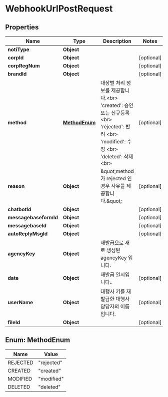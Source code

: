 

# WebhookUrlPostRequest


## Properties

| Name | Type | Description | Notes |
|------------ | ------------- | ------------- | -------------|
|**notiType** | **Object** |  |  |
|**corpId** | **Object** |  |  [optional] |
|**corpRegNum** | **Object** |  |  [optional] |
|**brandId** | **Object** |  |  [optional] |
|**method** | [**MethodEnum**](#MethodEnum) | 대상별 처리 정보를 제공합니다.&lt;br&gt; &#39;created&#39;: 승인 또는 신규등록 &lt;br&gt; &#39;rejected&#39;: 반려 &lt;br&gt; &#39;modified&#39;: 수정 &lt;br&gt; &#39;deleted&#39;: 삭제 &lt;br&gt;  |  [optional] |
|**reason** | **Object** | \&quot;method가 rejected 인 경우 사유를 제공합니다.\&quot;  |  [optional] |
|**chatbotId** | **Object** |  |  [optional] |
|**messagebaseformId** | **Object** |  |  [optional] |
|**messagebaseId** | **Object** |  |  [optional] |
|**autoReplyMsgId** | **Object** |  |  [optional] |
|**agencyKey** | **Object** | 재발급으로 새로 생성된 agencyKey 입니다.  |  |
|**date** | **Object** | 재발급 일시입니다..  |  [optional] |
|**userName** | **Object** | 대행사 키를 재발급한 대행사 담당자의 이름입니다.  |  [optional] |
|**fileId** | **Object** |  |  [optional] |



## Enum: MethodEnum

| Name | Value |
|---- | -----|
| REJECTED | &quot;rejected&quot; |
| CREATED | &quot;created&quot; |
| MODIFIED | &quot;modified&quot; |
| DELETED | &quot;deleted&quot; |



